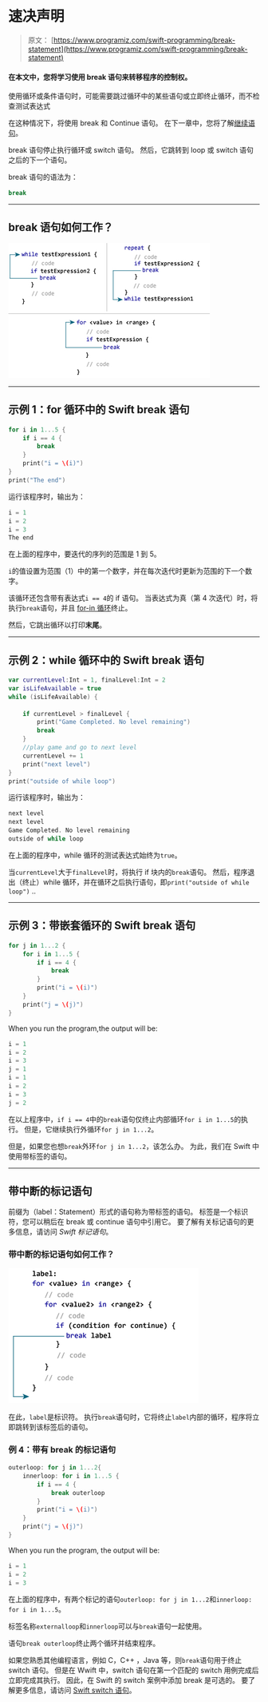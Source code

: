 # 速决声明

> 原文： [https://www.programiz.com/swift-programming/break-statement](https://www.programiz.com/swift-programming/break-statement)

#### 在本文中，您将学习使用 break 语句来转移程序的控制权。

使用循环或条件语句时，可能需要跳过循环中的某些语句或立即终止循环，而不检查测试表达式

在这种情况下，将使用 break 和 Continue 语句。 在下一章中，您将了解[继续语句](/swift-programming/continue-statement "Swift continue statement")。

break 语句停止执行循环或 switch 语句。 然后，它跳转到 loop 或 switch 语句之后的下一个语句。

break 语句的语法为：

```swift
break
```

* * *

## break 语句如何工作？

![Swift break statement](img/917b525cf13bfd771a9d59769258bbad.png "How Swift break statement works?")

* * *

## 示例 1：for 循环中的 Swift break 语句

```swift
for i in 1...5 {
    if i == 4 {
        break
    }
    print("i = \(i)")
}
print("The end") 
```

运行该程序时，输出为：

```swift
i = 1
i = 2
i = 3
The end 
```

在上面的程序中，要迭代的序列的范围是 1 到 5。

`i`的值设置为范围（1）中的第一个数字，并在每次迭代时更新为范围的下一个数字。

该循环还包含带有表达式`i == 4`的 if 语句。 当表达式为真（第 4 次迭代）时，将执行`break`语句，并且 [for-in 循环](/swift-programming/for-in-loop)终止。

然后，它跳出循环以打印**末尾**。

* * *

## 示例 2：while 循环中的 Swift break 语句

```swift
var currentLevel:Int = 1, finalLevel:Int = 2
var isLifeAvailable = true
while (isLifeAvailable) {

    if currentLevel > finalLevel {
        print("Game Completed. No level remaining")
        break
    }
    //play game and go to next level
    currentLevel += 1
    print("next level")
}
print("outside of while loop") 
```

运行该程序时，输出为：

```swift
next level
next level
Game Completed. No level remaining
outside of while loop 
```

在上面的程序中，while 循环的测试表达式始终为`true`。

当`currentLevel`大于`finalLevel`时，将执行 if 块内的`break`语句。 然后，程序退出（终止）while 循环，并在循环之后执行语句，即`print("outside of while loop")` ..

* * *

## 示例 3：带嵌套循环的 Swift break 语句

```swift
for j in 1...2 {
    for i in 1...5 {
        if i == 4 {
            break
        }
        print("i = \(i)")
    }
    print("j = \(j)")
} 
```

When you run the program,the output will be:

```swift
i = 1
i = 2
i = 3
j = 1
i = 1
i = 2
i = 3
j = 2 
```

在以上程序中，`if i == 4`中的`break`语句仅终止内部循环`for i in 1...5`的执行。 但是，它继续执行外循环`for j in 1...2`。

但是，如果您也想`break`外环`for j in 1...2`，该怎么办。 为此，我们在 Swift 中使用带标签的语句。

* * *

## 带中断的标记语句

前缀为（label：Statement）形式的语句称为带标签的语句。 标签是一个标识符，您可以稍后在 break 或 continue 语句中引用它。 要了解有关标记语句的更多信息，请访问 *Swift 标记语句*。

### 带中断的标记语句如何工作？

![labeled statement witb break](img/57eac5d60e2b33b44d0467877bcdabdf.png "How labeled statement witb break works?")

在此，`label`是标识符。 执行`break`语句时，它将终止`label`内部的循环，程序将立即跳转到该标签后的语句。

### 例 4：带有 break 的标记语句

```swift
outerloop: for j in 1...2{
    innerloop: for i in 1...5 {
        if i == 4 {
            break outerloop
        }
        print("i = \(i)")
    }
    print("j = \(j)")
} 
```

When you run the program, the output will be:

```swift
i = 1
i = 2
i = 3 
```

在上面的程序中，有两个标记的语句`outerloop: for j in 1...2`和`innerloop: for i in 1...5`。

标签名称`externalloop`和`innerloop`可以与`break`语句一起使用。

语句`break outerloop`终止两个循环并结束程序。

如果您熟悉其他编程语言，例如 C，C++ ，Java 等，则`break`语句用于终止 switch 语句。 但是在 Wwift 中，switch 语句在第一个匹配的 switch 用例完成后立即完成其执行。 因此，在 Swift 的 switch 案例中添加 break 是可选的。 要了解更多信息，请访问 [Swift switch 语句](/swift-programming/switch-statement "Swift switch statement")。